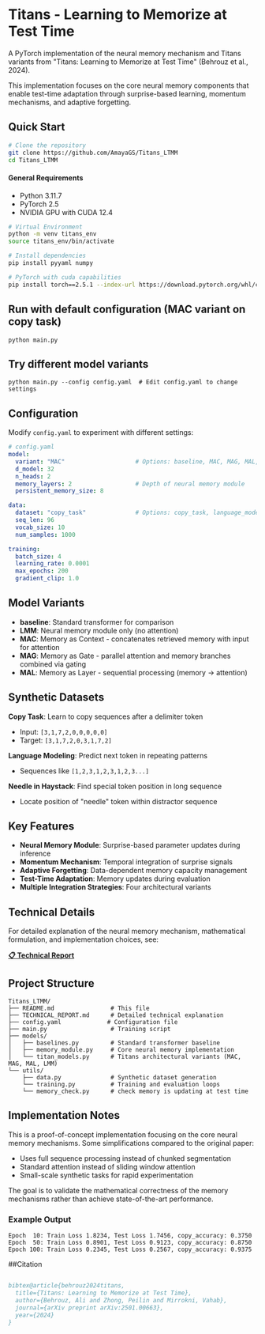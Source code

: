 # Titans - Learning to Memorize at Test Time

A PyTorch implementation of the neural memory mechanism and Titans variants from "Titans: 
Learning to Memorize at Test Time" (Behrouz et al., 2024).

This implementation focuses on the core neural memory components that enable test-time adaptation through surprise-based learning, momentum mechanisms, and adaptive forgetting.

## Quick Start

```bash
# Clone the repository
git clone https://github.com/AmayaGS/Titans_LTMM
cd Titans_LTMM
```

#### General Requirements
- Python 3.11.7
- PyTorch 2.5
- NVIDIA GPU with CUDA 12.4

```bash
# Virtual Environment
python -m venv titans_env
source titans_env/bin/activate

# Install dependencies
pip install pyyaml numpy

# PyTorch with cuda capabilities
pip install torch==2.5.1 --index-url https://download.pytorch.org/whl/cu124
```

## Run with default configuration (MAC variant on copy task)
`python main.py`

## Try different model variants
`python main.py --config config.yaml  # Edit config.yaml to change settings`

## Configuration

Modify `config.yaml` to experiment with different settings:

```yaml
# config.yaml
model:
  variant: "MAC"                    # Options: baseline, MAC, MAG, MAL, LMM
  d_model: 32
  n_heads: 2
  memory_layers: 2                  # Depth of neural memory module
  persistent_memory_size: 8

data:
  dataset: "copy_task"              # Options: copy_task, language_modeling, needle_haystack
  seq_len: 96
  vocab_size: 10
  num_samples: 1000

training:
  batch_size: 4
  learning_rate: 0.0001
  max_epochs: 200
  gradient_clip: 1.0
```

## Model Variants

- **baseline**: Standard transformer for comparison
- **LMM**: Neural memory module only (no attention)
- **MAC**: Memory as Context - concatenates retrieved memory with input for attention
- **MAG**: Memory as Gate - parallel attention and memory branches combined via gating
- **MAL**: Memory as Layer - sequential processing (memory → attention)

## Synthetic Datasets

**Copy Task**: Learn to copy sequences after a delimiter token
- Input: `[3,1,7,2,0,0,0,0,0]`
- Target: `[3,1,7,2,0,3,1,7,2]`

**Language Modeling**: Predict next token in repeating patterns
- Sequences like `[1,2,3,1,2,3,1,2,3...]`

**Needle in Haystack**: Find special token position in long sequence
- Locate position of "needle" token within distractor sequence

## Key Features

- **Neural Memory Module**: Surprise-based parameter updates during inference  
- **Momentum Mechanism**: Temporal integration of surprise signals  
- **Adaptive Forgetting**: Data-dependent memory capacity management  
- **Test-Time Adaptation**: Memory updates during evaluation  
- **Multiple Integration Strategies**: Four architectural variants  

## Technical Details

For detailed explanation of the neural memory mechanism, mathematical formulation, and implementation choices, see:

**[📋 Technical Report](TECHNICAL_REPORT.md)**

## Project Structure

```
Titans_LTMM/
├── README.md                # This file
├── TECHNICAL_REPORT.md      # Detailed technical explanation
├── config.yaml             # Configuration file
├── main.py                  # Training script
├── models/
│   ├── baselines.py         # Standard transformer baseline
│   ├── memory_module.py     # Core neural memory implementation
│   └── titan_models.py      # Titans architectural variants (MAC, MAG, MAL, LMM)
└── utils/
    ├── data.py              # Synthetic dataset generation
    └── training.py          # Training and evaluation loops          
    └── memory_check.py      # check memory is updating at test time
```

## Implementation Notes

This is a proof-of-concept implementation focusing on the core neural memory mechanisms. Some simplifications compared to the original paper:

- Uses full sequence processing instead of chunked segmentation
- Standard attention instead of sliding window attention
- Small-scale synthetic tasks for rapid experimentation

The goal is to validate the mathematical correctness of the memory mechanisms rather than achieve state-of-the-art performance.

### Example Output

```Epoch   0: Train Loss 2.1543, Test Loss 2.0891, copy_accuracy: 0.1250
Epoch  10: Train Loss 1.8234, Test Loss 1.7456, copy_accuracy: 0.3750  
Epoch  50: Train Loss 0.8901, Test Loss 0.9123, copy_accuracy: 0.8750
Epoch 100: Train Loss 0.2345, Test Loss 0.2567, copy_accuracy: 0.9375
```

##Citation

```bibtex

bibtex@article{behrouz2024titans,
  title={Titans: Learning to Memorize at Test Time},
  author={Behrouz, Ali and Zhong, Peilin and Mirrokni, Vahab},
  journal={arXiv preprint arXiv:2501.00663},
  year={2024}
}
```